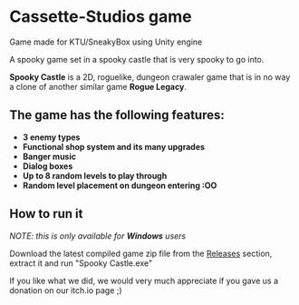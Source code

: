 # Cassette-Studios game
Game made for KTU/SneakyBox using Unity engine

A spooky game set in a spooky castle that is very spooky to go into.

__Spooky Castle__ is a 2D, roguelike, dungeon crawaler game that is in no way a clone of another similar game __Rogue Legacy__.

## The game has the following features:
* __3 enemy types__
* __Functional shop system and its many upgrades__
* __Banger music__
* __Dialog boxes__
* __Up to 8 random levels to play through__
* __Random level placement on dungeon entering :OO__

## How to run it
*NOTE: this is only available for **Windows** users*

Download the latest compiled game zip file from the [Releases](https://github.com/RainbowDog98/Cassette-Studios/releases) section, extract it and run "Spooky Castle.exe"

If you like what we did, we would very much appreciate if you gave us a donation on our itch.io page ;)
